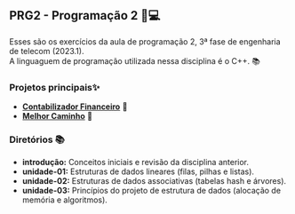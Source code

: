 ## PRG2 - Programação 2 📌💻
Esses são os exercícios da aula de programação 2, 3ª fase de engenharia de telecom (2023.1).
<br> A linguaguem de programação utilizada nessa disciplina é o C++. 📚

### Projetos principais✨
- [**Contabilizador Financeiro**](https://github.com/luizakuze/Contabilizador-Financeiro/tree/main) 💼
- [**Melhor Caminho**](https://github.com/luizakuze/Melhor-Caminho) 🚗

### Diretórios 📚
- **introdução:** Conceitos iniciais e revisão da disciplina anterior.
- **unidade-01:** Estruturas de dados lineares (filas, pilhas e listas).
- **unidade-02:** Estruturas de dados associativas (tabelas hash e árvores).
- **unidade-03:** Princípios do projeto de estrutura de dados (alocação de memória e algoritmos).
